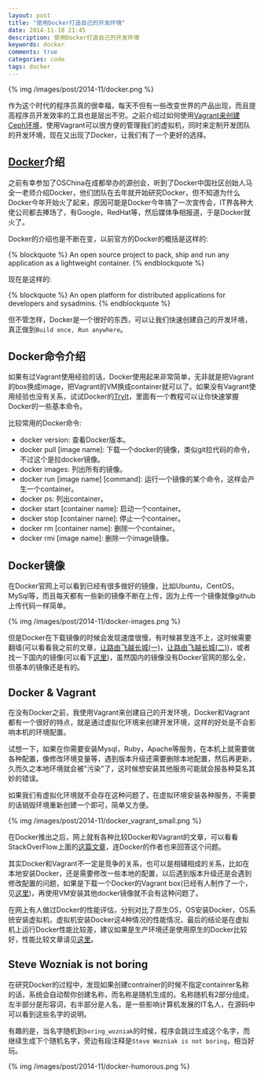 ```yaml
---
layout: post
title: "使用Docker打造自己的开发环境"
date: 2014-11-18 21:45
description: 使用Docker打造自己的开发环境
keywords: docker
comments: true
categories: code
tags: docker
---
```

  
{% img /images/post/2014-11/docker.png %}  
  
作为这个时代的程序员真的很幸福，每天不但有一些改变世界的产品出现，而且提高程序员开发效率的工具也是层出不穷。之前介绍过如何使用[Vagrant来创建Ceph环境][vagrant-ceph]，使用Vagrant可以很方便的管理我们的虚拟机，同时来定制开发团队的开发环境，现在又出现了Docker，让我们有了一个更好的选择。  
  
<!--more-->

## [Docker][docker]介绍
  
之前有幸参加了OSChina在成都举办的源创会，听到了Docker中国社区创始人马全一老师介绍Docker，他们团队在去年就开始研究Docker，但不知道为什么Docker今年开始火了起来，原因可能是Docker今年搞了一次宣传会，IT界各种大佬公司都去捧场了，有Google，RedHat等，然后媒体争相报道，于是Docker就火了。  
  
Docker的介绍也是不断在变，以前官方的Docker的概括是这样的:  
  
{% blockquote %}
An open source project to pack, ship and run any application as a lightweight container.
{% endblockquote %}
  
现在是这样的:  
  
{% blockquote %}
An open platform for distributed applications for developers and sysadmins.
{% endblockquote %}
  
但不管怎样，Docker是一个很好的东西，可以让我们快速创建自己的开发环境，真正做到`Build once, Run anywhere`。  
  
## Docker命令介绍
如果有过Vagrant使用经验的话，Docker使用起来非常简单，无非就是把Vagrant的box换成image，把Vagrant的VM换成container就可以了。如果没有Vagrant使用经验也没有关系，试试Docker的[TryIt][docker-tryit]，里面有一个教程可以让你快速掌握Docker的一些基本命令。  
  
比较常用的Docker命令:  

* docker version: 查看Docker版本。
* docker pull [image name]: 下载一个docker的镜像，类似git拉代码的命令，不过这个是拉docker镜像。
* docker images: 列出所有的镜像。
* docker run [image name] [command]: 运行一个镜像的某个命令，这样会产生一个container。
* docker ps: 列出container。
* docker start [container name]: 启动一个container。
* docker stop [container name]: 停止一个container。
* docker rm [container name]: 删除一个container。
* docker rmi [image name]: 删除一个image镜像。  
  
## Docker镜像
在Docker官网上可以看到已经有很多做好的镜像，比如Ubuntu，CentOS，MySql等，而且每天都有一些新的镜像不断在上传，因为上传一个镜像就像github上传代码一样简单。  
  
{% img /images/post/2014-11/docker-images.png %}  
  
但是Docker在下载镜像的时候会发现速度很慢，有时候甚至连不上，这时候需要翻墙(可以看看我之前的文章，[让路由飞越长城(一)][fanqiang1]，[让路由飞越长城(二)][fanqiang2])，或者找一下国内的镜像(可以看下[这里][docker-cn])，虽然国内的镜像没有Docker官网的那么全，但基本的镜像还是有的。  
  
## Docker & Vagrant
在没有Docker之前，我使用Vagrant来创建自己的开发环境，Docker和Vagrant都有一个很好的特点，就是通过虚拟化环境来创建开发环境，这样的好处是不会影响本机的环境配置。  
  
试想一下，如果在你需要安装Mysql，Ruby，Apache等服务，在本机上就需要做各种配置，像修改环境变量等，遇到版本升级还需要删除本地配置，然后再更新，久而久之本地环境就会被"污染"了，这时候想安装其他服务可能就会报各种莫名其妙的错误。  
  
如果我们有虚拟化环境就不会存在这种问题了，在虚拟环境安装各种服务，不需要的话销毁环境重新创建一个即可，简单又方便。  
  
{% img /images/post/2014-11/docker_vagrant_small.png %}  
  
在Docker推出之后，网上就有各种比较Docker和Vagrant的文章，可以看看StackOverFlow上面的[这篇文章][docker-vs-vagrant]，连Docker的作者也来回答这个问题。  

其实Docker和Vagrant不一定是竞争的关系，也可以是相辅相成的关系，比如在本地安装Docker，还是需要修改一些本地的配置，以后遇到版本升级还是会遇到修改配置的问题，如果是下载一个Docker的Vagrant box(已经有人制作了一个，见[这里][vagrant-docker-box])，再使用VM安装其他docker镜像就不会有这种问题了。  
  
在网上有人做过Docker的性能评估，分别对比了原生OS，OS安装Docker，OS系统安装虚拟机，虚拟机安装Docker这4种情况的性能情况，最后的结论是在虚拟机上运行Docker性能比较差，建议如果是生产环境还是使用原生的Docker比较好，性能比较文章请见[这里][docker-performance]。  
  
## Steve Wozniak is not boring
在研究Docker的过程中，发现如果创建contrainer的时候不指定containrer名称的话，系统会自动帮你创建名称，而名称是随机生成的。名称随机有2部分组成，左半部分是形容词，右半部分是人名，是一些影响计算机发展的IT名人，在源码中可以看到这些名字的说明。  
  
有趣的是，当名字随机到`boring_wozniak`的时候，程序会跳过生成这个名字，而继续生成下个随机名字，旁边有段注释是`Steve Wozniak is not boring`，相当好玩。  
  
{% img /images/post/2014-11/docker-humorous.png %}  
  


[vagrant-ceph]: http://zhaozhiming.github.io/blog/2014/10/02/ceph-install-with-vagrant-and-ansible/
[docker]: https://www.docker.com/
[docker-tryit]: https://www.docker.com/tryit/
[fanqiang1]: http://zhaozhiming.github.io/blog/2014/08/29/let-the-router-cross-great-wall-part-1/
[fanqiang2]: http://zhaozhiming.github.io/blog/2014/08/30/let-the-router-cross-great-wall-part-2/
[docker-cn]: https://docker.cn/
[docker-vs-vagrant]: http://stackoverflow.com/questions/16647069/should-i-use-vagrant-or-docker-io-for-creating-an-isolated-environment
[vagrant-docker-box]: https://github.com/mitchellh/boot2docker-vagrant-box
[docker-performance]: http://blogs.vmware.com/performance/2014/10/docker-containers-performance-vmware-vsphere.html